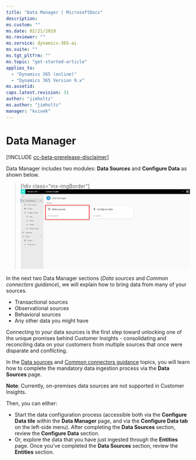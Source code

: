 ```yaml
---
title: "Data Manager | MicrosoftDocs"
description: 
ms.custom: ""
ms.date: 02/21/2019
ms.reviewer: ""
ms.service: dynamics-365-ai
ms.suite: ""
ms.tgt_pltfrm: ""
ms.topic: "get-started-article"
applies_to: 
  - "Dynamics 365 (online)"
  - "Dynamics 365 Version 9.x"
ms.assetid: 
caps.latest.revision: 31
author: "jimholtz"
ms.author: "jimholtz"
manager: "kvivek"
---
```

# Data Manager

[!INCLUDE [cc-beta-prerelease-disclaimer](../includes/cc-beta-prerelease-disclaimer.md)]

Data Manager includes two modules: **Data Sources** and **Configure Data** as shown below.

   > [!div class="mx-imgBorder"] 
   > ![](media/data-manager-get-data-tile.png "Get data tile")

In the next two Data Manager sections (*Data sources* and *Common connectors guidance*), we will explain how to bring data from many of your sources.

- Transactional sources
- Observational sources
- Behavioral sources
- Any other data you might have 

Connecting to your data sources is the first step toward unlocking one of the unique promises behind Customer Insights - consolidating and reconciling data on your customers from multiple sources that once were disparate and conflicting. 

In the [Data sources](pm-data-sources.md) and [Common connectors guidance](pm-common-connectors.md) topics, you will learn how to complete the mandatory data ingestion process via the **Data Sources** page.

**Note**: Currently, on-premises data sources are not supported in Customer Insights. 

Then, you can either:
- Start the data configuration process (accessible both via the **Configure Data tile** within the **Data Manager** page, and via the **Configure Data tab** on the left-side menu). After completing the **Data Sources** section, review the **Configure Data** section.
- Or, explore the data that you have just ingested through the **Entities** page. Once you've completed the **Data Sources** section, review the **Entities** section. 


